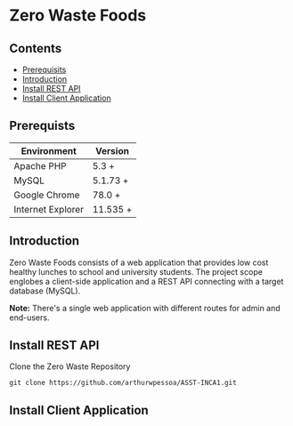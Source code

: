 # Zero Waste Foods <!-- omit in toc -->

## Contents  <!-- omit in toc -->
 
 - [Prerequisits](#prerequisits)
 - [Introduction](#introduction)
 - [Install REST API](#install-rest-api)
 - [Install Client Application](#install-client-application)
 
## Prerequists
| Environment | Version |
| ------------------------------ | ----- |
| Apache PHP | 5.3 + |
| MySQL | 5.1.73 + |
| Google Chrome | 78.0 +  |
| Internet Explorer | 11.535 +  |

## Introduction

Zero Waste Foods consists of a web application that provides low cost healthy lunches to school and university students. The project scope englobes a client-side application and a REST API connecting with a target database (MySQL). 

**Note:** There's a single web application with different routes for admin and end-users.

## Install REST API
Clone the Zero Waste Repository 

```
git clone https://github.com/arthurwpessoa/ASST-INCA1.git

```

## Install Client Application
